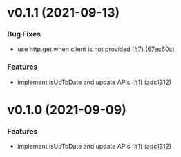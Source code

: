 # v0.1.1 (2021-09-13)

### Bug Fixes

- use http.get when client is not provided ([#7](https://github.com/VeryGoodOpenSource/pub_updater/issues/7)) ([67ec60c](https://github.com/VeryGoodOpenSource/pub_updater/commit/67ec60c6d194e845af5af77f043fe76d67b87f3b))

### Features

- implement isUpToDate and update APIs ([#1](https://github.com/VeryGoodOpenSource/pub_updater/issues/1)) ([adc1312](https://github.com/VeryGoodOpenSource/pub_updater/commit/adc13127067912e721849d56f334bfb7deaebde6))

# v0.1.0 (2021-09-09)

### Features

- implement isUpToDate and update APIs ([#1](https://github.com/VeryGoodOpenSource/pub_update/issues/1)) ([adc1312](https://github.com/VeryGoodOpenSource/pub_update/commit/adc13127067912e721849d56f334bfb7deaebde6))
